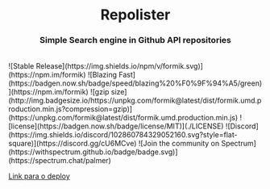 <h1 align="center">
  Repolister
</h1>

<h3 align="center">
  Simple Search engine in Github API repositories
</h3>

<br>
![Stable Release](https://img.shields.io/npm/v/formik.svg)](https://npm.im/formik)
![Blazing Fast](https://badgen.now.sh/badge/speed/blazing%20%F0%9F%94%A5/green)](https://npm.im/formik)
![gzip size](http://img.badgesize.io/https://unpkg.com/formik@latest/dist/formik.umd.production.min.js?compression=gzip)](https://unpkg.com/formik@latest/dist/formik.umd.production.min.js)
![license](https://badgen.now.sh/badge/license/MIT)](./LICENSE)
![Discord](https://img.shields.io/discord/102860784329052160.svg?style=flat-square)](https://discord.gg/cU6MCve)
![Join the community on Spectrum](https://withspectrum.github.io/badge/badge.svg)](https://spectrum.chat/palmer)

[Link para o deploy](https://nicolas-oliveira.github.io/repolister/)
